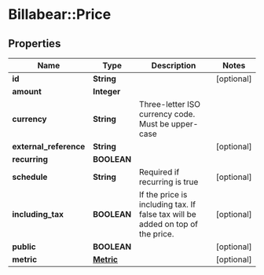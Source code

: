 # Billabear::Price

## Properties
Name | Type | Description | Notes
------------ | ------------- | ------------- | -------------
**id** | **String** |  | [optional] 
**amount** | **Integer** |  | 
**currency** | **String** | Three-letter ISO currency code. Must be upper-case | 
**external_reference** | **String** |  | [optional] 
**recurring** | **BOOLEAN** |  | 
**schedule** | **String** | Required if recurring is true | [optional] 
**including_tax** | **BOOLEAN** | If the price is including tax. If false tax will be added on top of the price. | [optional] 
**public** | **BOOLEAN** |  | [optional] 
**metric** | [**Metric**](Metric.md) |  | [optional] 

